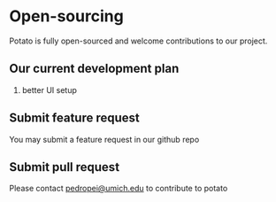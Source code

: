 # Open-sourcing

Potato is fully open-sourced and welcome contributions to our project.

## Our current development plan

1.  better UI setup

## Submit feature request
You may submit a feature request in our github repo

## Submit pull request

Please contact <pedropei@umich.edu> to contribute to potato

